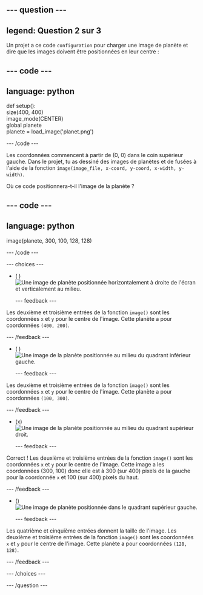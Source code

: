 
--- question ---
---
legend: Question 2 sur 3
---

Un projet a ce code `configuration` pour charger une image de planète et dire que les images doivent être positionnées en leur centre :

--- code ---
---
language: python
---

def setup():   
  size(400, 400)   
  image_mode(CENTER)   
  global planete   
  planete = load_image('planet.png')   

--- /code ---

Les coordonnées commencent à partir de (0, 0) dans le coin supérieur gauche. Dans le projet, tu as dessiné des images de planètes et de fusées à l'aide de la fonction `image(image_file, x-coord, y-coord, x-width, y-width)`.

Où ce code positionnera-t-il l'image de la planète ?

--- code ---
---
language: python
---

image(planete, 300, 100, 128, 128)

--- /code ---

--- choices ---

- ( )
![Une image de planète positionnée horizontalement à droite de l'écran et verticalement au milieu.](images/planet400200.png)

  --- feedback ---

Les deuxième et troisième entrées de la fonction `image()` sont les coordonnées `x` et `y` pour le centre de l'image. Cette planète a pour coordonnées `(400, 200)`.

  --- /feedback ---

- ( )
![Une image de la planète positionnée au milieu du quadrant inférieur gauche.](images/planet100300.png)

  --- feedback ---

Les deuxième et troisième entrées de la fonction `image()` sont les coordonnées `x` et `y` pour le centre de l'image. Cette planète a pour coordonnées `(100, 300)`.

  --- /feedback ---

- (x)
![Une image de la planète positionnée au milieu du quadrant supérieur droit.](images/planet300100.png)

  --- feedback ---

Correct ! Les deuxième et troisième entrées de la fonction `image()` sont les coordonnées `x` et `y` pour le centre de l'image. Cette image a les coordonnées (300, 100) donc elle est à 300 (sur 400) pixels de la gauche pour la coordonnée `x` et 100 (sur 400) pixels du haut.

  --- /feedback ---

- ()
![Une image de planète positionnée dans le quadrant supérieur gauche.](images/planet128128.png)

  --- feedback ---

Les quatrième et cinquième entrées donnent la taille de l'image. Les deuxième et troisième entrées de la fonction `image()` sont les coordonnées `x` et `y` pour le centre de l'image. Cette planète a pour coordonnées `(128, 128)`.

  --- /feedback ---

--- /choices ---

--- /question ---
